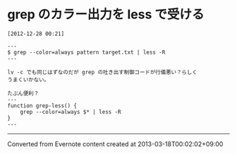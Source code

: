 # grep のカラー出力を less で受ける
```
[2012-12-28 00:21] 

---
$ grep --color=always pattern target.txt | less -R
---

lv -c でも同じはずなのだが grep の吐き出す制御コードが行儀悪い？らしく
うまくいかない。

たぶん便利？
---
function grep-less() {
    grep --color=always $* | less -R
}
---
```

------------------------------------------------------------------------

Converted from Evernote content created at 2013-03-18T00:02:02+09:00